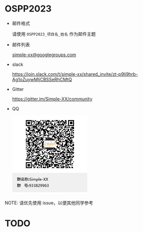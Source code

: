 # OSPP2023

- 邮件格式

    请使用 `OSPP2023_项目名_姓名` 作为邮件主题

- 邮件列表

    simple-xx@googlegroups.com

- slack

    https://join.slack.com/t/simple-xx/shared_invite/zt-p9li9hrb-Ag1oZuywMljCBSSeRhCMtQ

- Gitter

    https://gitter.im/Simple-XX/community
    
- QQ

    ![Simple-XX群聊二维码](./.README.assets/Simple-XX群聊二维码.png)

NOTE: 请优先使用 issue，以便其他同学参考

# TODO

